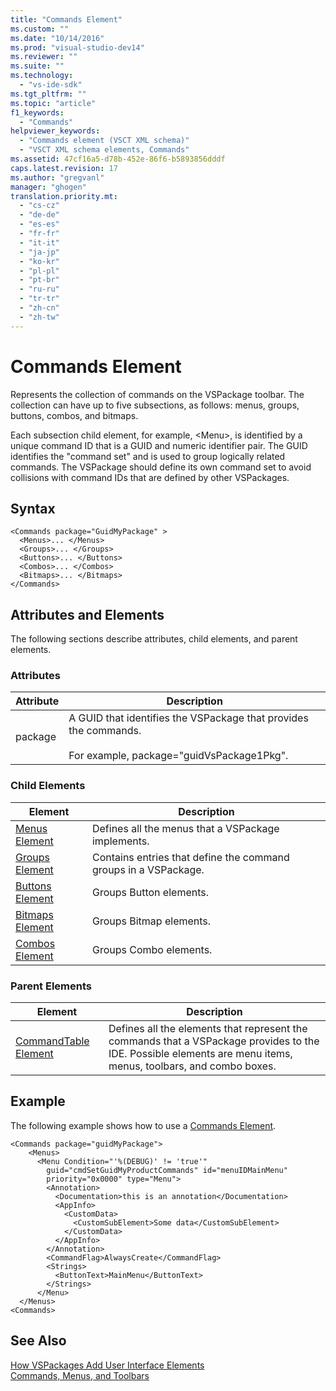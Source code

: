 ```yaml
---
title: "Commands Element"
ms.custom: ""
ms.date: "10/14/2016"
ms.prod: "visual-studio-dev14"
ms.reviewer: ""
ms.suite: ""
ms.technology: 
  - "vs-ide-sdk"
ms.tgt_pltfrm: ""
ms.topic: "article"
f1_keywords: 
  - "Commands"
helpviewer_keywords: 
  - "Commands element (VSCT XML schema)"
  - "VSCT XML schema elements, Commands"
ms.assetid: 47cf16a5-d78b-452e-86f6-b5893856dddf
caps.latest.revision: 17
ms.author: "gregvanl"
manager: "ghogen"
translation.priority.mt: 
  - "cs-cz"
  - "de-de"
  - "es-es"
  - "fr-fr"
  - "it-it"
  - "ja-jp"
  - "ko-kr"
  - "pl-pl"
  - "pt-br"
  - "ru-ru"
  - "tr-tr"
  - "zh-cn"
  - "zh-tw"
---
```

# Commands Element
Represents the collection of commands on the VSPackage toolbar. The collection can have up to five subsections, as follows: menus, groups, buttons, combos, and bitmaps.  
  
 Each subsection child element, for example, \<Menu>, is identified by a unique command ID that is a GUID and numeric identifier pair. The GUID identifies the "command set" and is used to group logically related commands. The VSPackage should define its own command set to avoid collisions with command IDs that are defined by other VSPackages.  
  
## Syntax  
  
```  
<Commands package="GuidMyPackage" >  
  <Menus>... </Menus>  
  <Groups>... </Groups>  
  <Buttons>... </Buttons>  
  <Combos>... </Combos>  
  <Bitmaps>... </Bitmaps>  
</Commands>  
```  
  
## Attributes and Elements  
 The following sections describe attributes, child elements, and parent elements.  
  
### Attributes  
  
|Attribute|Description|  
|---------------|-----------------|  
|package|A GUID that identifies the VSPackage that provides the commands.<br /><br /> For example, package="guidVsPackage1Pkg".|  
  
### Child Elements  
  
|Element|Description|  
|-------------|-----------------|  
|[Menus Element](../extensibility/menus-element.md)|Defines all the menus that a VSPackage implements.|  
|[Groups Element](../extensibility/groups-element.md)|Contains entries that define the command groups in a VSPackage.|  
|[Buttons Element](../extensibility/buttons-element.md)|Groups Button elements.|  
|[Bitmaps Element](../extensibility/bitmaps-element.md)|Groups Bitmap elements.|  
|[Combos Element](../extensibility/combos-element.md)|Groups Combo elements.|  
  
### Parent Elements  
  
|Element|Description|  
|-------------|-----------------|  
|[CommandTable Element](../extensibility/commandtable-element.md)|Defines all the elements that represent the commands that a VSPackage provides to the IDE. Possible elements are menu items, menus, toolbars, and combo boxes.|  
  
## Example  
 The following example shows how to use a [Commands Element](../extensibility/commands-element.md).  
  
```  
<Commands package="guidMyPackage">  
    <Menus>  
      <Menu Condition="'%(DEBUG)' != 'true'"   
        guid="cmdSetGuidMyProductCommands" id="menuIDMainMenu"   
        priority="0x0000" type="Menu">  
        <Annotation>  
          <Documentation>this is an annotation</Documentation>  
          <AppInfo>  
            <CustomData>  
              <CustomSubElement>Some data</CustomSubElement>  
            </CustomData>  
          </AppInfo>  
        </Annotation>  
        <CommandFlag>AlwaysCreate</CommandFlag>  
        <Strings>  
          <ButtonText>MainMenu</ButtonText>  
        </Strings>  
      </Menu>  
  </Menus>  
<Commands>  
```  
  
## See Also  
 [How VSPackages Add User Interface Elements](../extensibility/how-vspackages-add-user-interface-elements.md)   
 [Commands, Menus, and Toolbars](../extensibility/commands--menus--and-toolbars.md)